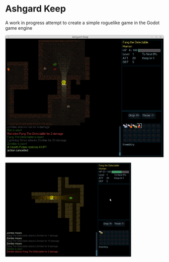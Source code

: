 # Ashgard Keep

A work in progress attempt to create a simple roguelike game in the Godot game engine 

![alt Screenshot of dungeon](docs/NewScreenshot.png) 


![alt Animated screen capture](docs/small_animation.gif) 
